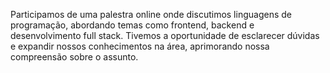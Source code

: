 Participamos de uma palestra online onde discutimos linguagens de programação, abordando temas como frontend, backend e desenvolvimento full stack. Tivemos a oportunidade de esclarecer dúvidas e expandir nossos conhecimentos na área, aprimorando nossa compreensão sobre o assunto.
